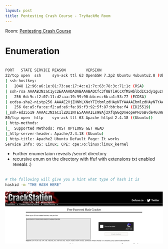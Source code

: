 ```yaml
---
layout: post
title: Pentesting Crash Course - TryHackMe Room
---
```


Room: [Pentesting Crash Course](https://tryhackme.com/room/ccpentesting)

# Enumeration

```bash

PORT   STATE SERVICE REASON         VERSION
22/tcp open  ssh     syn-ack ttl 63 OpenSSH 7.2p2 Ubuntu 4ubuntu2.8 (Ubuntu Linux; protocol 2.0)
| ssh-hostkey:
|   2048 12:96:a6:1e:81:73:ae:17:4c:e1:7c:63:78:3c:71:1c (RSA)
| ssh-rsa AAAAB3NzaC1yc2EAAAADAQABAAABAQCfc3f0BTiHCcXfM5HblbdICzdy1guzmd9N9m12TmOIFFFHdeHQbWjCnA38bbRtlJbvKUXcvQBqtV7UCeHLbcLGq27LeoxnNW6XeVlmXLqwu/hqJqVyi9PDp1U21NwtJz/MaF0nXhirp1MKcj94QZjRHMuvrywpw0jlJAD34OUufv6HT5a5eakO/QrSNTLgACV0AIn3Pb5/iC6bSOctj7+e5ndq5IcHuHaVtpjVV9gCF62xxTCN6hdQKF8KjWfWUEkEDRhgjKyENsLO1/XUNH0iTHsvOH8N3JN9z43067NBlX3sddciBl2HNwxlQEe8O8UC63yHvmx4M7agoyDYPwTF
|   256 6d:9c:f2:07:11:d2:aa:19:99:90:bb:ec:6b:a1:53:77 (ECDSA)
| ecdsa-sha2-nistp256 AAAAE2VjZHNhLXNoYTItbmlzdHAyNTYAAAAIbmlzdHAyNTYAAABBBH3QGzm8W9HuRYyoZkwHKkcVgJDlqnCU0s6Rt5fPp/Z34BYj4845B5la/2abdCyJ4zPUuOyS2OMAyJAFUm31kG0=
|   256 0e:a5:fa:ce:f2:ad:e6:fa:99:f3:92:5f:87:bb:ba:f4 (ED25519)
|_ssh-ed25519 AAAAC3NzaC1lZDI1NTE5AAAAILs98AjzXfqGGqDneopePHJoBvde46uWWPJ4r7xfVv5p
80/tcp open  http    syn-ack ttl 63 Apache httpd 2.4.18 ((Ubuntu))
| http-methods:
|_  Supported Methods: POST OPTIONS GET HEAD
|_http-server-header: Apache/2.4.18 (Ubuntu)
|_http-title: Apache2 Ubuntu Default Page: It works
Service Info: OS: Linux; CPE: cpe:/o:linux:linux_kernel
```

- Further enumertaion reveals /secret directory
- recursive enum on the directory with ffuf with extensions txt enabled reveals :)

```bash

# the following will give you a hint what type of hash it is
hashid -m "THE HASH HERE"
```

![Cracking The Hash](../assets/images/crackstation.png)
